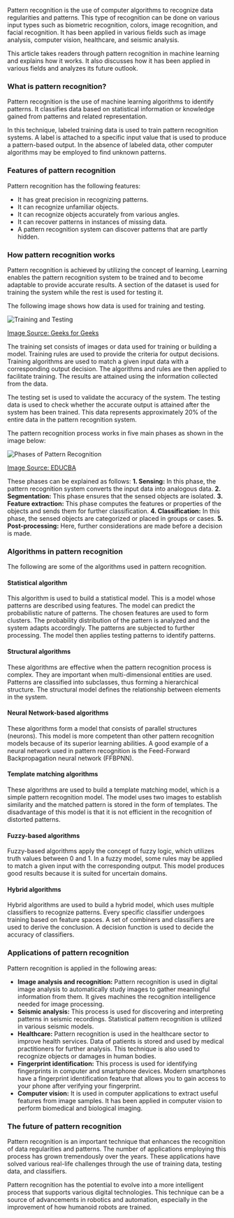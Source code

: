 Pattern recognition is the use of computer algorithms to recognize data regularities and patterns. This type of recognition can be done on various input types such as biometric recognition, colors, image recognition, and facial recognition. It has been applied in various fields such as image analysis, computer vision, healthcare, and seismic analysis.

This article takes readers through pattern recognition in machine learning and explains how it works. It also discusses how it has been applied in various fields and analyzes its future outlook.

### What is pattern recognition?
Pattern recognition is the use of machine learning algorithms to identify patterns. It classifies data based on statistical information or knowledge gained from patterns and related representation. 

In this technique, labeled training data is used to train pattern recognition systems. A label is attached to a specific input value that is used to produce a pattern-based output. In the absence of labeled data, other computer algorithms may be employed to find unknown patterns.   

### Features of pattern recognition
Pattern recognition has the following features:
- It has great precision in recognizing patterns.
- It can recognize unfamiliar objects.
- It can recognize objects accurately from various angles.
- It can recover patterns in instances of missing data.
- A pattern recognition system can discover patterns that are partly hidden. 
  
### How pattern recognition works
Pattern recognition is achieved by utilizing the concept of learning. Learning enables the pattern recognition system to be trained and to become adaptable to provide accurate results. A section of the dataset is used for training the system while the rest is used for testing it. 

The following image shows how data is used for training and testing. 

![Training and Testing](/engineering-education/understanding-pattern-recognition-in-machine-learning/training-and-testing.png)

[Image Source: Geeks for Geeks](https://media.geeksforgeeks.org/wp-content/uploads/patt_intro.png)

The training set consists of images or data used for training or building a model. Training rules are used to provide the criteria for output decisions. Training algorithms are used to match a given input data with a corresponding output decision. The algorithms and rules are then applied to facilitate training. The results are attained using the information collected from the data. 

The testing set is used to validate the accuracy of the system. The testing data is used to check whether the accurate output is attained after the system has been trained. This data represents approximately 20% of the entire data in the pattern recognition system. 

The pattern recognition process works in five main phases as shown in the image below:

![Phases of Pattern Recognition](/engineering-education/understanding-pattern-recognition-in-machine-learning/phases-of-pattern-recognition.jpg)

[Image Source: EDUCBA](https://cdn.educba.com/academy/wp-content/uploads/2020/01/pattern-2.jpg)

These phases can be explained as follows:
**1. Sensing:** In this phase, the pattern recognition system converts the input data into analogous data. 
**2. Segmentation:** This phase ensures that the sensed objects are isolated.
**3. Feature extraction:** This phase computes the features or properties of the objects and sends them for further classification. 
**4. Classification:** In this phase, the sensed objects are categorized or placed in groups or cases. 
**5. Post-processing:** Here, further considerations are made before a decision is made. 

### Algorithms in pattern recognition
The following are some of the algorithms used in pattern recognition. 

#### Statistical algorithm
This algorithm is used to build a statistical model. This is a model whose patterns are described using features. The model can predict the probabilistic nature of patterns. The chosen features are used to form clusters. The probability distribution of the pattern is analyzed and the system adapts accordingly. The patterns are subjected to further processing. The model then applies testing patterns to identify patterns. 

#### Structural algorithms
These algorithms are effective when the pattern recognition process is complex. They are important when multi-dimensional entities are used. Patterns are classified into subclasses, thus forming a hierarchical structure. The structural model defines the relationship between elements in the system. 

#### Neural Network-based algorithms
These algorithms form a model that consists of parallel structures (neurons). This model is more competent than other pattern recognition models because of its superior learning abilities. A good example of a neural network used in pattern recognition is the Feed-Forward Backpropagation neural network (FFBPNN). 

#### Template matching algorithms
These algorithms are used to build a template matching model, which is a simple pattern recognition model. The model uses two images to establish similarity and the matched pattern is stored in the form of templates. The disadvantage of this model is that it is not efficient in the recognition of distorted patterns.

#### Fuzzy-based algorithms
Fuzzy-based algorithms apply the concept of fuzzy logic, which utilizes truth values between 0 and 1. In a fuzzy model, some rules may be applied to match a given input with the corresponding output. This model produces good results because it is suited for uncertain domains. 

#### Hybrid algorithms
Hybrid algorithms are used to build a hybrid model, which uses multiple classifiers to recognize patterns. Every specific classifier undergoes training based on feature spaces. A set of combiners and classifiers are used to derive the conclusion. A decision function is used to decide the accuracy of classifiers. 

### Applications of pattern recognition
Pattern recognition is applied in the following areas:
- **Image analysis and recognition:** Pattern recognition is used in digital image analysis to automatically study images to gather meaningful information from them. It gives machines the recognition intelligence needed for image processing. 
- **Seismic analysis:** This process is used for discovering and interpreting patterns in seismic recordings. Statistical pattern recognition is utilized in various seismic models. 
- **Healthcare:** Pattern recognition is used in the healthcare sector to improve health services. Data of patients is stored and used by medical practitioners for further analysis. This technique is also used to recognize objects or damages in human bodies. 
- **Fingerprint identification:** This process is used for identifying fingerprints in computer and smartphone devices. Modern smartphones have a fingerprint identification feature that allows you to gain access to your phone after verifying your fingerprint. 
- **Computer vision:** It is used in computer applications to extract useful features from image samples. It has been applied in computer vision to perform biomedical and biological imaging. 
  
### The future of pattern recognition
Pattern recognition is an important technique that enhances the recognition of data regularities and patterns. The number of applications employing this process has grown tremendously over the years. These applications have solved various real-life challenges through the use of training data, testing data, and classifiers. 

Pattern recognition has the potential to evolve into a more intelligent process that supports various digital technologies. This technique can be a source of advancements in robotics and automation, especially in the improvement of how humanoid robots are trained. 
